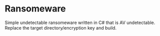 # Ransomeware
Simple undetectable ransomeware written in C# that is AV undetectable.
Replace the target directory/encryption key and build.

